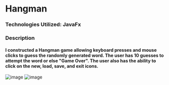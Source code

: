 # Hangman
### Technologies Utilized: JavaFx

### Description 
#### I constructed a Hangman game allowing keyboard presses and mouse clicks to guess the randomly generated word. The user has 10 guesses to attempt the word or else "Game Over". The user also has the ability to click on the new, load, save, and exit icons. 

![image](https://user-images.githubusercontent.com/53347024/167500479-5c56db58-d8ab-4f81-ba70-e68208780f5b.png)
![image](https://user-images.githubusercontent.com/53347024/167500457-f7d0d8bb-a808-4870-a77a-7343a02f6b47.png)
